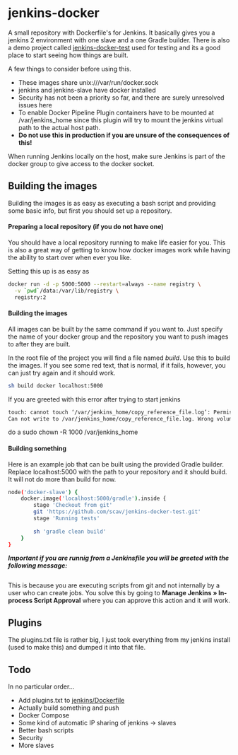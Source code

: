 # jenkins-docker
A small repository with Dockerfile's for Jenkins. It basically gives you a jenkins 2 environment with one slave and a one Gradle builder. There is also a demo project called [jenkins-docker-test](https://github.com/scav/jenkins-docker-test) used for testing and its a good place to start seeing how things are built.

A few things to consider before using this.
 * These images share unix:///var/run/docker.sock 
 * jenkins and jenkins-slave have docker installed
 * Security has not been a priority so far, and there are surely unresolved issues here
 * To enable Docker Pipeline Plugin containers have to be mounted at /var/jenkins_home since this plugin will try to mount the jenkins virtual path to the actual host path.
 * **Do not use this in production if you are unsure of the consequences of this!**

When running Jenkins locally on the host, make sure Jenkins is part of the docker group to give access to the docker socket.


## Building the images
Building the images is as easy as executing a bash script and providing some basic info, but first you should set up a repository.

#### Preparing a local repository (if you do not have one)
You should have a local repository running to make life easier for you. This is also a great way of getting to know how docker images work while having the ability to start over when ever you like.

Setting this up is as easy as 
```bash
docker run -d -p 5000:5000 --restart=always --name registry \
  -v `pwd`/data:/var/lib/registry \
  registry:2
```

#### Building the images
All images can be built by the same command if you want to. Just specify the name of your docker group and the repository you want to push images to after they are built.

In the root file of the project you will find a file named *build*. Use this to build the images. If you see some red text, that is normal, if it fails, however, you can just try again and it should work.
```bash
sh build docker localhost:5000
```

If you are greeted with this error after trying to start jenkins
```bash 
touch: cannot touch ‘/var/jenkins_home/copy_reference_file.log’: Permission denied
Can not write to /var/jenkins_home/copy_reference_file.log. Wrong volume permissions?
```
do a sudo chown -R 1000 /var/jenkins_home

#### Building something
Here is an example job that can be built using the provided Gradle builder. Replace localhost:5000 with the path to your repository and it should build. It will not do more than build for now.
```bash
node('docker-slave') {
    docker.image('localhost:5000/gradle').inside {
        stage 'Checkout from git'
        git 'https://github.com/scav/jenkins-docker-test.git'
        stage 'Running tests'
        
        sh 'gradle clean build'
    }
}
```

***Important if you are runnig from a Jenkinsfile you will be greeted with the following message:***
```groovy

```
This is because you are executing scripts from git and not internally by a user who can create jobs.
You solve this by going to **Manage Jenkins » In-process Script Approval** where you can approve this action and it will work.

## Plugins
The plugins.txt file is rather big, I just took everything from my jenkins install (used to make this) and dumped it into that file.

## Todo
In no particular order...
 * Add plugins.txt to [jenkins/Dockerfile](https://github.com/scav/jenkins-docker/blob/master/jenkins/Dockerfile)
 * Actually build something and push
 * Docker Compose
 * Some kind of automatic IP sharing of jenkins -> slaves
 * Better bash scripts
 * Security
 * More slaves

